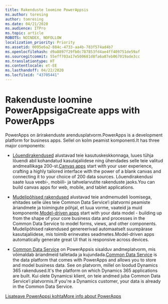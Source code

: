 ```yaml
---
title: Rakenduste loomine PowerAppsis
ms.author: toresing
author: tomresing
ms.date: 04/21/2020
ms.audience: ITPro
ms.topic: article
ROBOTS: NOINDEX, NOFOLLOW
localization_priority: Priority
ms.assetid: 0095e6a2-884c-4733-aa4b-783f574ad4b7
ms.openlocfilehash: d9a8897f29fb0c787853fd4ae4ff409751de59af
ms.sourcegitcommit: 55eff703a17e500681d8fa6a87eb067019ade3cc
ms.translationtype: HT
ms.contentlocale: et-EE
ms.lasthandoff: 04/22/2020
ms.locfileid: "43705441"
---
```

# <a name="create-apps-with-powerapps"></a><span data-ttu-id="5fda3-102">Rakenduste loomine PowerAppsiga</span><span class="sxs-lookup"><span data-stu-id="5fda3-102">Create apps with PowerApps</span></span>

<span data-ttu-id="5fda3-103">PowerApps on ärirakenduste arendusplatvorm.</span><span class="sxs-lookup"><span data-stu-id="5fda3-103">PowerApps is a development platform for business apps.</span></span> <span data-ttu-id="5fda3-104">Sellel on kolm peamist komponenti.</span><span class="sxs-lookup"><span data-stu-id="5fda3-104">It has three major components:</span></span> 
  
- <span data-ttu-id="5fda3-105">[Lõuendirakendused](https://go.microsoft.com/fwlink/?linkid=874495) alustavad teie kasutuskeskkonnaga, luues tühja lõuendi abil kohandatud kasutajaliidese ning ühendades selle teie valitud andmeallikaga 200-st.</span><span class="sxs-lookup"><span data-stu-id="5fda3-105">[Canvas apps](https://go.microsoft.com/fwlink/?linkid=874495) start with your user experience, crafting a highly tailored interface with the power of a blank canvas and connecting it to your choice of 200 data sources.</span></span> <span data-ttu-id="5fda3-106">Lõuendirakendusi saate luua veebi-, mobiili- ja tahvelarvutite rakenduste jaoks.</span><span class="sxs-lookup"><span data-stu-id="5fda3-106">You can build canvas apps for web, mobile, and tablet applications.</span></span> 
    
- <span data-ttu-id="5fda3-107">[Mudelipõhised rakendused](https://go.microsoft.com/fwlink/?linkid=874496) alustavad teie andmemudeli loomisega, ehitades selle üles teie Common Data Service‘i platvormi peamiste äriandmete ja toimingute põhjal, et luua vorme, vaateid ja muid komponente.</span><span class="sxs-lookup"><span data-stu-id="5fda3-107">[Model-driven apps](https://go.microsoft.com/fwlink/?linkid=874496) start with your data model - building up from the shape of your core business data and processes in the Common Data Service to model forms, views, and other components.</span></span> <span data-ttu-id="5fda3-108">Mudelipõhised rakendused genereerivad automaatselt suurepärase kasutajaliidese, mis toimib erinevates seadmetes.</span><span class="sxs-lookup"><span data-stu-id="5fda3-108">Model-driven apps automatically generate great UI that is responsive across devices.</span></span> 
    
- <span data-ttu-id="5fda3-109">[Common Data Service](https://go.microsoft.com/fwlink/?linkid=874497) on PowerAppsis sisalduv andmeplatvorm, mis võimaldab äriandmeid talletada ja kujundada.</span><span class="sxs-lookup"><span data-stu-id="5fda3-109">[Common Data Service](https://go.microsoft.com/fwlink/?linkid=874497) is the data platform that comes with PowerApps and allows you to store and model business data.</span></span> <span data-ttu-id="5fda3-110">See on platvorm, millel on loodud Dynamics 365 rakendused.</span><span class="sxs-lookup"><span data-stu-id="5fda3-110">It's the platform on which Dynamics 365 applications are built.</span></span> <span data-ttu-id="5fda3-111">Kui olete Dynamicsi klient, on teie andmed juba Common Data Service‘i platvormis.</span><span class="sxs-lookup"><span data-stu-id="5fda3-111">If you're a Dynamics customer, your data is already in the Common Data Service.</span></span> 
    
[<span data-ttu-id="5fda3-112">Lisateave PowerAppsi kohta</span><span class="sxs-lookup"><span data-stu-id="5fda3-112">More info about PowerApps</span></span>](https://go.microsoft.com/fwlink/?linkid=874498)
  

